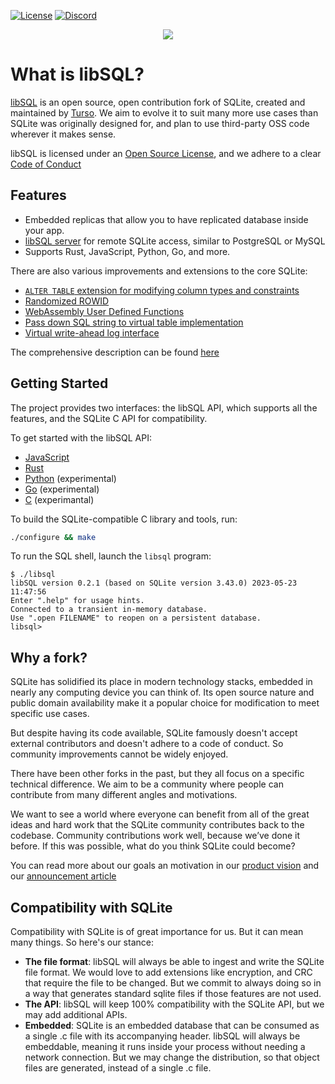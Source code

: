 
[![License](https://img.shields.io/badge/license-MIT-blue)](https://github.com/libsql/libsql/blob/master/LICENSE.md)
[![Discord](https://img.shields.io/discord/1026540227218640906?color=5865F2&label=discord&logo=discord&logoColor=8a9095)](https://discord.gg/VzbXemj6Rg)

<p align="center">
<img src="https://user-images.githubusercontent.com/331197/205099307-3f20b4e5-96cf-466c-be62-73907e9f2325.png">
</p>

# What is libSQL?

[libSQL](https://turso.tech/libsql) is an open source, open contribution fork of SQLite, created and maintained by [Turso](https://turso.tech). We aim to evolve it to suit many more use cases than SQLite was originally designed for, and plan to use third-party OSS code wherever it makes sense.

libSQL is licensed under an [Open Source License](LICENSE.md), and we adhere to a clear [Code of Conduct](CODE_OF_CONDUCT.md)

## Features

* Embedded replicas that allow you to have replicated database inside your app.
* [libSQL server](https://github.com/libsql/sqld) for remote SQLite access, similar to PostgreSQL or MySQL
* Supports Rust, JavaScript, Python, Go, and more.

There are also various improvements and extensions to the core SQLite:

* [`ALTER TABLE` extension for modifying column types and constraints](https://github.com/libsql/libsql/blob/main/doc/libsql_extensions.md#altering-columns)
* [Randomized ROWID](https://github.com/libsql/libsql/issues/12)
* [WebAssembly User Defined Functions](https://blog.turso.tech/webassembly-functions-for-your-sqlite-compatible-database-7e1ad95a2aa7)
* [Pass down SQL string to virtual table implementation](https://github.com/libsql/libsql/pull/87)
* [Virtual write-ahead log interface](https://github.com/libsql/libsql/pull/53)

The comprehensive description can be found [here](doc/libsql_extensions.md)

## Getting Started

The project provides two interfaces: the libSQL API, which supports all the features, and the SQLite C API for compatibility.

To get started with the libSQL API:

* [JavaScript](https://github.com/libsql/libsql-experimental-node)
* [Rust](core) 
* [Python](https://github.com/libsql/libsql-experimental-python) (experimental)
* [Go](bindings/go) (experimental)
* [C](bindings/c) (experimantal)

To build the SQLite-compatible C library and tools, run:

```sh
./configure && make
```

To run the SQL shell, launch the `libsql` program:

```console
$ ./libsql
libSQL version 0.2.1 (based on SQLite version 3.43.0) 2023-05-23 11:47:56
Enter ".help" for usage hints.
Connected to a transient in-memory database.
Use ".open FILENAME" to reopen on a persistent database.
libsql>
```

## Why a fork?

SQLite has solidified its place in modern technology stacks, embedded in nearly any computing device you can think of. Its open source nature and public domain availability make it a popular choice for modification to meet specific use cases.

But despite having its code available, SQLite famously doesn't accept external contributors and doesn't adhere to a code of conduct. So community improvements cannot be widely enjoyed.

There have been other forks in the past, but they all focus on a specific technical difference. We aim to be a community where people can contribute from many different angles and motivations.

We want to see a world where everyone can benefit from all of the great ideas and hard work that the SQLite community contributes back to the codebase. Community contributions work well, because we’ve done it before. If this was possible, what do you think SQLite could become?

You can read more about our goals an motivation in our [product vision](https://turso.tech/libsql-manifesto) and our [announcement article](https://glaubercosta-11125.medium.com/sqlite-qemu-all-over-again-aedad19c9a1c)

## Compatibility with SQLite

Compatibility with SQLite is of great importance for us. But it can mean many things. So here's our stance:

* **The file format**: libSQL will always be able to ingest and write the SQLite file format. We would love to add extensions like encryption, and CRC that require the file to be changed. But we commit to always doing so in a way that generates standard sqlite files if those features are not used.
* **The API**: libSQL will keep 100% compatibility with the SQLite API, but we may add additional APIs.
* **Embedded**: SQLite is an embedded database that can be consumed as a single .c file with its accompanying header. libSQL will always be embeddable, meaning it runs inside your process without needing a network connection. But we may change the distribution, so that object files are generated, instead of a single .c file.
